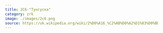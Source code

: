 ```yaml
---
title: 2С6-"Тунгуска"
category: zrk
image: ./images/2c6.png
source: https://uk.wikipedia.org/wiki/2%D0%A16_%C2%AB%D0%A2%D1%83%D0%BD%D0%B3%D1%83%D1%81%D0%BA%D0%B0%C2%BB
---
```

